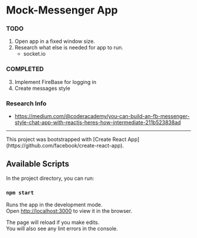 # Mock-Messenger App

### TODO
1. Open app in a fixed window size. 
2. Research what else is needed for app to run.
    - socket.io


### COMPLETED
3. Implement FireBase for logging in
4. Create messages style 

### Research Info
- https://medium.com/@coderacademy/you-can-build-an-fb-messenger-style-chat-app-with-reactjs-heres-how-intermediate-211b523838ad


<hr/>
This project was bootstrapped with [Create React App](https://github.com/facebook/create-react-app).

## Available Scripts

In the project directory, you can run:

### `npm start`

Runs the app in the development mode.<br />
Open [http://localhost:3000](http://localhost:3000) to view it in the browser.

The page will reload if you make edits.<br />
You will also see any lint errors in the console.